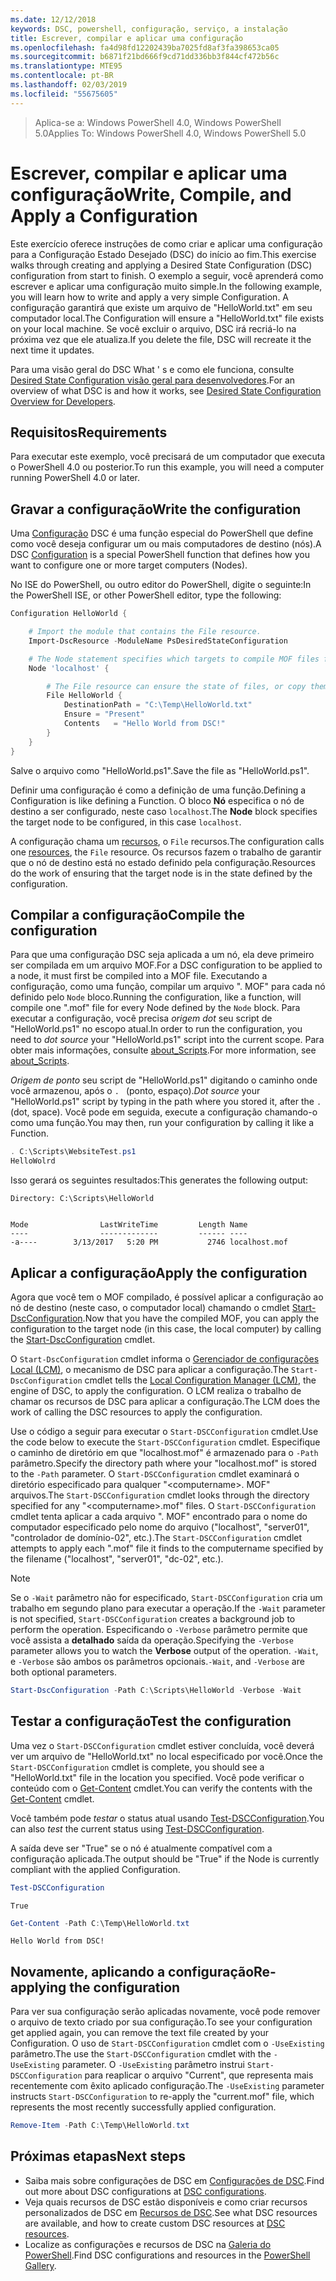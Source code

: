 ```yaml
---
ms.date: 12/12/2018
keywords: DSC, powershell, configuração, serviço, a instalação
title: Escrever, compilar e aplicar uma configuração
ms.openlocfilehash: fa4d98fd12202439ba7025fd8af3fa398653ca05
ms.sourcegitcommit: b6871f21bd666f9cd71dd336bb3f844cf472b56c
ms.translationtype: MTE95
ms.contentlocale: pt-BR
ms.lasthandoff: 02/03/2019
ms.locfileid: "55675605"
---
```

> <span data-ttu-id="f40fc-103">Aplica-se a: Windows PowerShell 4.0, Windows PowerShell 5.0</span><span class="sxs-lookup"><span data-stu-id="f40fc-103">Applies To: Windows PowerShell 4.0, Windows PowerShell 5.0</span></span>

# <a name="write-compile-and-apply-a-configuration"></a><span data-ttu-id="f40fc-104">Escrever, compilar e aplicar uma configuração</span><span class="sxs-lookup"><span data-stu-id="f40fc-104">Write, Compile, and Apply a Configuration</span></span>

<span data-ttu-id="f40fc-105">Este exercício oferece instruções de como criar e aplicar uma configuração para a Configuração Estado Desejado (DSC) do início ao fim.</span><span class="sxs-lookup"><span data-stu-id="f40fc-105">This exercise walks through creating and applying a Desired State Configuration (DSC) configuration from start to finish.</span></span>
<span data-ttu-id="f40fc-106">O exemplo a seguir, você aprenderá como escrever e aplicar uma configuração muito simple.</span><span class="sxs-lookup"><span data-stu-id="f40fc-106">In the following example, you will learn how to write and apply a very simple Configuration.</span></span> <span data-ttu-id="f40fc-107">A configuração garantirá que existe um arquivo de "HelloWorld.txt" em seu computador local.</span><span class="sxs-lookup"><span data-stu-id="f40fc-107">The Configuration will ensure a "HelloWorld.txt" file exists on your local machine.</span></span> <span data-ttu-id="f40fc-108">Se você excluir o arquivo, DSC irá recriá-lo na próxima vez que ele atualiza.</span><span class="sxs-lookup"><span data-stu-id="f40fc-108">If you delete the file, DSC will recreate it the next time it updates.</span></span>

<span data-ttu-id="f40fc-109">Para uma visão geral do DSC What ' s e como ele funciona, consulte [Desired State Configuration visão geral para desenvolvedores](../overview/overview.md).</span><span class="sxs-lookup"><span data-stu-id="f40fc-109">For an overview of what DSC is and how it works, see [Desired State Configuration Overview for Developers](../overview/overview.md).</span></span>

## <a name="requirements"></a><span data-ttu-id="f40fc-110">Requisitos</span><span class="sxs-lookup"><span data-stu-id="f40fc-110">Requirements</span></span>

<span data-ttu-id="f40fc-111">Para executar este exemplo, você precisará de um computador que executa o PowerShell 4.0 ou posterior.</span><span class="sxs-lookup"><span data-stu-id="f40fc-111">To run this example, you will need a computer running PowerShell 4.0 or later.</span></span>

## <a name="write-the-configuration"></a><span data-ttu-id="f40fc-112">Gravar a configuração</span><span class="sxs-lookup"><span data-stu-id="f40fc-112">Write the configuration</span></span>

<span data-ttu-id="f40fc-113">Uma [Configuração](configurations.md) DSC é uma função especial do PowerShell que define como você deseja configurar um ou mais computadores de destino (nós).</span><span class="sxs-lookup"><span data-stu-id="f40fc-113">A DSC [Configuration](configurations.md) is a special PowerShell function that defines how you want to configure one or more target computers (Nodes).</span></span>

<span data-ttu-id="f40fc-114">No ISE do PowerShell, ou outro editor do PowerShell, digite o seguinte:</span><span class="sxs-lookup"><span data-stu-id="f40fc-114">In the PowerShell ISE, or other PowerShell editor, type the following:</span></span>

```powershell
Configuration HelloWorld {

    # Import the module that contains the File resource.
    Import-DscResource -ModuleName PsDesiredStateConfiguration

    # The Node statement specifies which targets to compile MOF files for, when this configuration is executed.
    Node 'localhost' {

        # The File resource can ensure the state of files, or copy them from a source to a destination with persistent updates.
        File HelloWorld {
            DestinationPath = "C:\Temp\HelloWorld.txt"
            Ensure = "Present"
            Contents   = "Hello World from DSC!"
        }
    }
}
```

<span data-ttu-id="f40fc-115">Salve o arquivo como "HelloWorld.ps1".</span><span class="sxs-lookup"><span data-stu-id="f40fc-115">Save the file as "HelloWorld.ps1".</span></span>

<span data-ttu-id="f40fc-116">Definir uma configuração é como a definição de uma função.</span><span class="sxs-lookup"><span data-stu-id="f40fc-116">Defining a Configuration is like defining a Function.</span></span> <span data-ttu-id="f40fc-117">O bloco **Nó** especifica o nó de destino a ser configurado, neste caso `localhost`.</span><span class="sxs-lookup"><span data-stu-id="f40fc-117">The **Node** block specifies the target node to be configured, in this case `localhost`.</span></span>

<span data-ttu-id="f40fc-118">A configuração chama um [recursos](../resources/resources.md), o `File` recursos.</span><span class="sxs-lookup"><span data-stu-id="f40fc-118">The configuration calls one [resources](../resources/resources.md), the `File` resource.</span></span> <span data-ttu-id="f40fc-119">Os recursos fazem o trabalho de garantir que o nó de destino está no estado definido pela configuração.</span><span class="sxs-lookup"><span data-stu-id="f40fc-119">Resources do the work of ensuring that the target node is in the state defined by the configuration.</span></span>

## <a name="compile-the-configuration"></a><span data-ttu-id="f40fc-120">Compilar a configuração</span><span class="sxs-lookup"><span data-stu-id="f40fc-120">Compile the configuration</span></span>

<span data-ttu-id="f40fc-121">Para que uma configuração DSC seja aplicada a um nó, ela deve primeiro ser compilada em um arquivo MOF.</span><span class="sxs-lookup"><span data-stu-id="f40fc-121">For a DSC configuration to be applied to a node, it must first be compiled into a MOF file.</span></span>
<span data-ttu-id="f40fc-122">Executando a configuração, como uma função, compilar um arquivo ". MOF" para cada nó definido pelo `Node` bloco.</span><span class="sxs-lookup"><span data-stu-id="f40fc-122">Running the configuration, like a function, will compile one ".mof" file for every Node defined by the `Node` block.</span></span>
<span data-ttu-id="f40fc-123">Para executar a configuração, você precisa *origem dot* seu script de "HelloWorld.ps1" no escopo atual.</span><span class="sxs-lookup"><span data-stu-id="f40fc-123">In order to run the configuration, you need to *dot source* your "HelloWorld.ps1" script into the current scope.</span></span>
<span data-ttu-id="f40fc-124">Para obter mais informações, consulte [about_Scripts](/powershell/module/microsoft.powershell.core/about/about_scripts?view=powershell-6#script-scope-and-dot-sourcing).</span><span class="sxs-lookup"><span data-stu-id="f40fc-124">For more information, see [about_Scripts](/powershell/module/microsoft.powershell.core/about/about_scripts?view=powershell-6#script-scope-and-dot-sourcing).</span></span>

<span data-ttu-id="f40fc-125">*Origem de ponto* seu script de "HelloWorld.ps1" digitando o caminho onde você armazenou, após o `. ` (ponto, espaço).</span><span class="sxs-lookup"><span data-stu-id="f40fc-125">*Dot source* your "HelloWorld.ps1" script by typing in the path where you stored it, after the `. ` (dot, space).</span></span> <span data-ttu-id="f40fc-126">Você pode em seguida, execute a configuração chamando-o como uma função.</span><span class="sxs-lookup"><span data-stu-id="f40fc-126">You may then, run your configuration by calling it like a Function.</span></span>

```powershell
. C:\Scripts\WebsiteTest.ps1
HelloWolrd
```

<span data-ttu-id="f40fc-127">Isso gerará os seguintes resultados:</span><span class="sxs-lookup"><span data-stu-id="f40fc-127">This generates the following output:</span></span>

```output
Directory: C:\Scripts\HelloWorld


Mode                LastWriteTime         Length Name
----                -------------         ------ ----
-a----        3/13/2017   5:20 PM           2746 localhost.mof
```

## <a name="apply-the-configuration"></a><span data-ttu-id="f40fc-128">Aplicar a configuração</span><span class="sxs-lookup"><span data-stu-id="f40fc-128">Apply the configuration</span></span>

<span data-ttu-id="f40fc-129">Agora que você tem o MOF compilado, é possível aplicar a configuração ao nó de destino (neste caso, o computador local) chamando o cmdlet [Start-DscConfiguration](/powershell/module/psdesiredstateconfiguration/start-dscconfiguration).</span><span class="sxs-lookup"><span data-stu-id="f40fc-129">Now that you have the compiled MOF, you can apply the configuration to the target node (in this case, the local computer) by calling the [Start-DscConfiguration](/powershell/module/psdesiredstateconfiguration/start-dscconfiguration) cmdlet.</span></span>

<span data-ttu-id="f40fc-130">O `Start-DscConfiguration` cmdlet informa o [Gerenciador de configurações Local (LCM)](../managing-nodes/metaConfig.md), o mecanismo de DSC para aplicar a configuração.</span><span class="sxs-lookup"><span data-stu-id="f40fc-130">The `Start-DscConfiguration` cmdlet tells the [Local Configuration Manager (LCM)](../managing-nodes/metaConfig.md), the engine of DSC, to apply the configuration.</span></span>
<span data-ttu-id="f40fc-131">O LCM realiza o trabalho de chamar os recursos de DSC para aplicar a configuração.</span><span class="sxs-lookup"><span data-stu-id="f40fc-131">The LCM does the work of calling the DSC resources to apply the configuration.</span></span>

<span data-ttu-id="f40fc-132">Use o código a seguir para executar o `Start-DSCConfiguration` cmdlet.</span><span class="sxs-lookup"><span data-stu-id="f40fc-132">Use the code below to execute the `Start-DSCConfiguration` cmdlet.</span></span> <span data-ttu-id="f40fc-133">Especifique o caminho de diretório em que "localhost.mof" é armazenado para o `-Path` parâmetro.</span><span class="sxs-lookup"><span data-stu-id="f40fc-133">Specify the directory path where your "localhost.mof" is stored to the `-Path` parameter.</span></span> <span data-ttu-id="f40fc-134">O `Start-DSCConfiguration` cmdlet examinará o diretório especificado para qualquer "\<computername\>. MOF" arquivos.</span><span class="sxs-lookup"><span data-stu-id="f40fc-134">The `Start-DSCConfiguration` cmdlet looks through the directory specified for any "\<computername\>.mof" files.</span></span> <span data-ttu-id="f40fc-135">O `Start-DSCConfiguration` cmdlet tenta aplicar a cada arquivo ". MOF" encontrado para o nome do computador especificado pelo nome do arquivo ("localhost", "server01", "controlador de domínio-02", etc.).</span><span class="sxs-lookup"><span data-stu-id="f40fc-135">The `Start-DSCConfiguration` cmdlet attempts to apply each ".mof" file it finds to the computername specified by the filename ("localhost", "server01", "dc-02", etc.).</span></span>

> [!NOTE]
> <span data-ttu-id="f40fc-136">Se o `-Wait` parâmetro não for especificado, `Start-DSCConfiguration` cria um trabalho em segundo plano para executar a operação.</span><span class="sxs-lookup"><span data-stu-id="f40fc-136">If the `-Wait` parameter is not specified, `Start-DSCConfiguration` creates a background job to perform the operation.</span></span> <span data-ttu-id="f40fc-137">Especificando o `-Verbose` parâmetro permite que você assista a **detalhado** saída da operação.</span><span class="sxs-lookup"><span data-stu-id="f40fc-137">Specifying the `-Verbose` parameter allows you to watch the **Verbose** output of the operation.</span></span> <span data-ttu-id="f40fc-138">`-Wait`, e `-Verbose` são ambos os parâmetros opcionais.</span><span class="sxs-lookup"><span data-stu-id="f40fc-138">`-Wait`, and `-Verbose` are both optional parameters.</span></span>

```powershell
Start-DscConfiguration -Path C:\Scripts\HelloWorld -Verbose -Wait
```

## <a name="test-the-configuration"></a><span data-ttu-id="f40fc-139">Testar a configuração</span><span class="sxs-lookup"><span data-stu-id="f40fc-139">Test the configuration</span></span>

<span data-ttu-id="f40fc-140">Uma vez o `Start-DSCConfiguration` cmdlet estiver concluída, você deverá ver um arquivo de "HelloWorld.txt" no local especificado por você.</span><span class="sxs-lookup"><span data-stu-id="f40fc-140">Once the `Start-DSCConfiguration` cmdlet is complete, you should see a "HelloWorld.txt" file in the location you specified.</span></span> <span data-ttu-id="f40fc-141">Você pode verificar o conteúdo com o [Get-Content](/powershell/module/microsoft.powershell.management/get-content) cmdlet.</span><span class="sxs-lookup"><span data-stu-id="f40fc-141">You can verify the contents with the [Get-Content](/powershell/module/microsoft.powershell.management/get-content) cmdlet.</span></span>

<span data-ttu-id="f40fc-142">Você também pode *testar* o status atual usando [Test-DSCConfiguration](/powershell/module/psdesiredstateconfiguration/Test-DSCConfiguration).</span><span class="sxs-lookup"><span data-stu-id="f40fc-142">You can also *test* the current status using [Test-DSCConfiguration](/powershell/module/psdesiredstateconfiguration/Test-DSCConfiguration).</span></span>

<span data-ttu-id="f40fc-143">A saída deve ser "True" se o nó é atualmente compatível com a configuração aplicada.</span><span class="sxs-lookup"><span data-stu-id="f40fc-143">The output should be "True" if the Node is currently compliant with the applied Configuration.</span></span>

```powershell
Test-DSCConfiguration
```

```output
True
```

```powershell
Get-Content -Path C:\Temp\HelloWorld.txt
```

```output
Hello World from DSC!
```

## <a name="re-applying-the-configuration"></a><span data-ttu-id="f40fc-144">Novamente, aplicando a configuração</span><span class="sxs-lookup"><span data-stu-id="f40fc-144">Re-applying the configuration</span></span>

<span data-ttu-id="f40fc-145">Para ver sua configuração serão aplicadas novamente, você pode remover o arquivo de texto criado por sua configuração.</span><span class="sxs-lookup"><span data-stu-id="f40fc-145">To see your configuration get applied again, you can remove the text file created by your Configuration.</span></span> <span data-ttu-id="f40fc-146">O uso de `Start-DSCConfiguration` cmdlet com o `-UseExisting` parâmetro.</span><span class="sxs-lookup"><span data-stu-id="f40fc-146">The use the `Start-DSCConfiguration` cmdlet with the `-UseExisting` parameter.</span></span> <span data-ttu-id="f40fc-147">O `-UseExisting` parâmetro instrui `Start-DSCConfiguration` para reaplicar o arquivo "Current", que representa mais recentemente com êxito aplicado configuração.</span><span class="sxs-lookup"><span data-stu-id="f40fc-147">The `-UseExisting` parameter instructs `Start-DSCConfiguration` to re-apply the "current.mof" file, which represents the most recently successfully applied configuration.</span></span>

```powershell
Remove-Item -Path C:\Temp\HelloWorld.txt
```

## <a name="next-steps"></a><span data-ttu-id="f40fc-148">Próximas etapas</span><span class="sxs-lookup"><span data-stu-id="f40fc-148">Next steps</span></span>

- <span data-ttu-id="f40fc-149">Saiba mais sobre configurações de DSC em [Configurações de DSC](configurations.md).</span><span class="sxs-lookup"><span data-stu-id="f40fc-149">Find out more about DSC configurations at [DSC configurations](configurations.md).</span></span>
- <span data-ttu-id="f40fc-150">Veja quais recursos de DSC estão disponíveis e como criar recursos personalizados de DSC em [Recursos de DSC](../resources/resources.md).</span><span class="sxs-lookup"><span data-stu-id="f40fc-150">See what DSC resources are available, and how to create custom DSC resources at [DSC resources](../resources/resources.md).</span></span>
- <span data-ttu-id="f40fc-151">Localize as configurações e recursos de DSC na [Galeria do PowerShell](https://www.powershellgallery.com/).</span><span class="sxs-lookup"><span data-stu-id="f40fc-151">Find DSC configurations and resources in the [PowerShell Gallery](https://www.powershellgallery.com/).</span></span>
